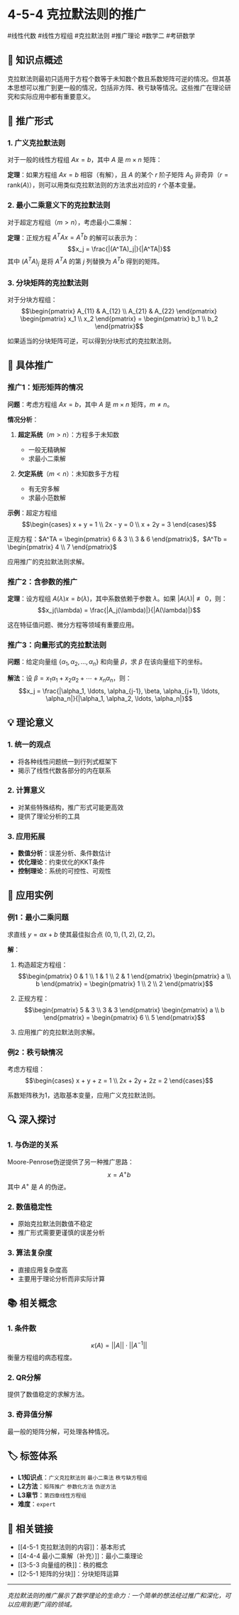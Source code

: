 # 4-5-4 克拉默法则的推广

#线性代数 #线性方程组 #克拉默法则 #推广理论 #数学二 #考研数学

## 📌 知识点概述

克拉默法则最初只适用于方程个数等于未知数个数且系数矩阵可逆的情况。但其基本思想可以推广到更一般的情况，包括非方阵、秩亏缺等情况。这些推广在理论研究和实际应用中都有重要意义。

## 📝 推广形式

### 1. 广义克拉默法则

对于一般的线性方程组 $Ax = b$，其中 $A$ 是 $m \times n$ 矩阵：

**定理**：如果方程组 $Ax = b$ 相容（有解），且 $A$ 的某个 $r$ 阶子矩阵 $A_0$ 非奇异（$r = \text{rank}(A)$），则可以用类似克拉默法则的方法求出对应的 $r$ 个基本变量。

### 2. 最小二乘意义下的克拉默法则

对于超定方程组（$m > n$），考虑最小二乘解：

**定理**：正规方程 $A^TAx = A^Tb$ 的解可以表示为：
$$x_j = \frac{|(A^TA)_j|}{|A^TA|}$$
其中 $(A^TA)_j$ 是将 $A^TA$ 的第 $j$ 列替换为 $A^Tb$ 得到的矩阵。

### 3. 分块矩阵的克拉默法则

对于分块方程组：
$$\begin{pmatrix} A_{11} & A_{12} \\ A_{21} & A_{22} \end{pmatrix} \begin{pmatrix} x_1 \\ x_2 \end{pmatrix} = \begin{pmatrix} b_1 \\ b_2 \end{pmatrix}$$

如果适当的分块矩阵可逆，可以得到分块形式的克拉默法则。

## 🎯 具体推广

### 推广1：矩形矩阵的情况

**问题**：考虑方程组 $Ax = b$，其中 $A$ 是 $m \times n$ 矩阵，$m \neq n$。

**情况分析**：
1. **超定系统**（$m > n$）：方程多于未知数
   - 一般无精确解
   - 求最小二乘解
   
2. **欠定系统**（$m < n$）：未知数多于方程
   - 有无穷多解
   - 求最小范数解

**示例**：超定方程组
$$\begin{cases}
x + y = 1 \\
2x - y = 0 \\
x + 2y = 3
\end{cases}$$

正规方程：$A^TA = \begin{pmatrix} 6 & 3 \\ 3 & 6 \end{pmatrix}$，$A^Tb = \begin{pmatrix} 4 \\ 7 \end{pmatrix}$

应用推广的克拉默法则求解。

### 推广2：含参数的推广

**定理**：设方程组 $A(\lambda)x = b(\lambda)$，其中系数依赖于参数 $\lambda$。如果 $|A(\lambda)| \not\equiv 0$，则：
$$x_j(\lambda) = \frac{|A_j(\lambda)|}{|A(\lambda)|}$$

这在特征值问题、微分方程等领域有重要应用。

### 推广3：向量形式的克拉默法则

**问题**：给定向量组 $\{\alpha_1, \alpha_2, \ldots, \alpha_n\}$ 和向量 $\beta$，求 $\beta$ 在该向量组下的坐标。

**解法**：设 $\beta = x_1\alpha_1 + x_2\alpha_2 + \cdots + x_n\alpha_n$，则：
$$x_j = \frac{|\alpha_1, \ldots, \alpha_{j-1}, \beta, \alpha_{j+1}, \ldots, \alpha_n|}{|\alpha_1, \alpha_2, \ldots, \alpha_n|}$$

## 💡 理论意义

### 1. 统一的观点
- 将各种线性问题统一到行列式框架下
- 揭示了线性代数各部分的内在联系

### 2. 计算意义
- 对某些特殊结构，推广形式可能更高效
- 提供了理论分析的工具

### 3. 应用拓展
- **数值分析**：误差分析、条件数估计
- **优化理论**：约束优化的KKT条件
- **控制理论**：系统的可控性、可观性

## 📐 应用实例

### 例1：最小二乘问题

求直线 $y = ax + b$ 使其最佳拟合点 $(0,1), (1,2), (2,2)$。

**解**：
1. 构造超定方程组：
   $$\begin{pmatrix} 0 & 1 \\ 1 & 1 \\ 2 & 1 \end{pmatrix} \begin{pmatrix} a \\ b \end{pmatrix} = \begin{pmatrix} 1 \\ 2 \\ 2 \end{pmatrix}$$

2. 正规方程：
   $$\begin{pmatrix} 5 & 3 \\ 3 & 3 \end{pmatrix} \begin{pmatrix} a \\ b \end{pmatrix} = \begin{pmatrix} 6 \\ 5 \end{pmatrix}$$

3. 应用推广的克拉默法则求解。

### 例2：秩亏缺情况

考虑方程组：
$$\begin{cases}
x + y + z = 1 \\
2x + 2y + 2z = 2
\end{cases}$$

系数矩阵秩为1，选取基本变量，应用广义克拉默法则。

## 🔍 深入探讨

### 1. 与伪逆的关系
Moore-Penrose伪逆提供了另一种推广思路：
$$x = A^+b$$
其中 $A^+$ 是 $A$ 的伪逆。

### 2. 数值稳定性
- 原始克拉默法则数值不稳定
- 推广形式需要更谨慎的误差分析

### 3. 算法复杂度
- 直接应用复杂度高
- 主要用于理论分析而非实际计算

## 📚 相关概念

### 1. 条件数
$$\kappa(A) = ||A|| \cdot ||A^{-1}||$$
衡量方程组的病态程度。

### 2. QR分解
提供了数值稳定的求解方法。

### 3. 奇异值分解
最一般的矩阵分解，可处理各种情况。

## 🏷️ 标签体系

- **L1知识点**：`广义克拉默法则` `最小二乘法` `秩亏缺方程组`
- **L2方法**：`矩阵推广` `参数化方法` `伪逆方法`
- **L3章节**：`第四章线性方程组`
- **难度**：`expert`

## 🔗 相关链接

- [[4-5-1 克拉默法则的内容]]：基本形式
- [[4-4-4 最小二乘解（补充）]]：最小二乘理论
- [[3-5-3 向量组的秩]]：秩的概念
- [[2-5-1 矩阵的分块]]：分块矩阵运算

---

*克拉默法则的推广展示了数学理论的生命力：一个简单的想法经过推广和深化，可以应用到更广阔的领域。*